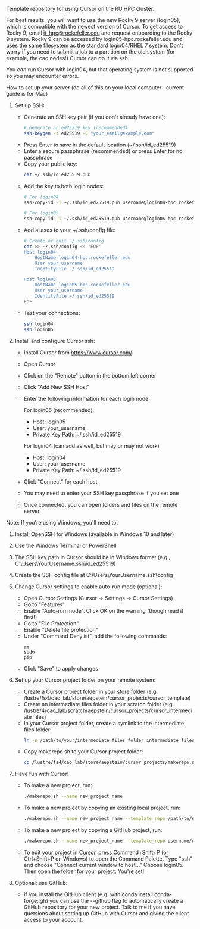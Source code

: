 Template repository for using Cursor on the RU HPC cluster.

For best results, you will want to use the new Rocky 9 server (login05), which is compatible with the newest version of Cursor. To get access to Rocky 9, email it_hpc@rockefeller.edu and request onboarding to the Rocky 9 system. Rocky 9 can be accessed by login05-hpc.rockefeller.edu and uses the same filesystem as the standard login04/RHEL 7 system. Don't worry if you need to submit a job to a partition on the old system (for example, the cao nodes!) Cursor can do it via ssh.

You *can* run Cursor with login04, but that operating system is not supported so you may encounter errors.

How to set up your server (do all of this on your local computer--current guide is for Mac)

1. Set up SSH:
    - Generate an SSH key pair (if you don't already have one):
        ```bash
        # Generate an ed25519 key (recommended)
        ssh-keygen -t ed25519 -C "your_email@example.com"
        ```
    - Press Enter to save in the default location (~/.ssh/id_ed25519)
    - Enter a secure passphrase (recommended) or press Enter for no passphrase
    - Copy your public key:
        ```bash
        cat ~/.ssh/id_ed25519.pub
        ```
    - Add the key to both login nodes:
        ```bash
        # For login04
        ssh-copy-id -i ~/.ssh/id_ed25519.pub username@login04-hpc.rockefeller.edu
        
        # For login05
        ssh-copy-id -i ~/.ssh/id_ed25519.pub username@login05-hpc.rockefeller.edu
        ```
    - Add aliases to your ~/.ssh/config file:
        ```bash
        # Create or edit ~/.ssh/config
        cat >> ~/.ssh/config << 'EOF'
        Host login04
            HostName login04-hpc.rockefeller.edu
            User your_username
            IdentityFile ~/.ssh/id_ed25519
        
        Host login05
            HostName login05-hpc.rockefeller.edu
            User your_username
            IdentityFile ~/.ssh/id_ed25519
        EOF
        ```
    - Test your connections:
        ```bash
        ssh login04
        ssh login05
        ```

2. Install and configure Cursor ssh:
    - Install Cursor from https://www.cursor.com/
    - Open Cursor
    - Click on the "Remote" button in the bottom left corner
    - Click "Add New SSH Host"
    - Enter the following information for each login node:
        
        For login05 (recommended):
        - Host: login05
        - User: your_username
        - Private Key Path: ~/.ssh/id_ed25519
        
        For login04 (can add as well, but may or may not work)
        - Host: login04
        - User: your_username
        - Private Key Path: ~/.ssh/id_ed25519
    
    - Click "Connect" for each host
    - You may need to enter your SSH key passphrase if you set one
    - Once connected, you can open folders and files on the remote server

Note: If you're using Windows, you'll need to:
1. Install OpenSSH for Windows (available in Windows 10 and later)
2. Use the Windows Terminal or PowerShell
3. The SSH key path in Cursor should be in Windows format (e.g., C:\Users\YourUsername\.ssh\id_ed25519)
4. Create the SSH config file at C:\Users\YourUsername\.ssh\config

3. Change Cursor settings to enable auto-run mode (optional):
    - Open Cursor Settings (Cursor -> Settings -> Cursor Settings)
    - Go to "Features"
    - Enable "Auto-run mode". Click OK on the warning (though read it first!)
    - Go to "File Protection"
    - Enable "Delete file protection"
    - Under "Command Denylist", add the following commands:
        ```
        rm
        sudo
        pip
        ```
    - Click "Save" to apply changes

4. Set up your Cursor project folder on your remote system:
    - Create a Cursor project folder in your store folder (e.g. /lustre/fs4/cao_lab/store/aepstein/cursor_projects/cursor_template)
    - Create an intermediate files folder in your scratch folder (e.g. /lustre/4/cao_lab/scratch/aepstein/cursor_projects/cursor_intermediate_files)
    - In your Cursor project folder, create a symlink to the intermediate files folder:
        ```bash
        ln -s /path/to/your/intermediate_files_folder intermediate_files
        ```
    - Copy makerepo.sh to your Cursor project folder:
        ```bash
        cp /lustre/fs4/cao_lab/store/aepstein/cursor_projects/makerepo.sh .
        ```

5. Have fun with Cursor!
    - To make a new project, run:
        ```bash
        ./makerepo.sh --name new_project_name
        ```
    - To make a new project by copying an existing local project, run:
        ```bash
        ./makerepo.sh --name new_project_name --template_repo /path/to/existing/repo
        ```
    - To make a new project by copying a GitHub project, run:
        ```bash
        ./makerepo.sh --name new_project_name --template_repo username/repo
        ```
    - To edit your project in Cursor, press Command+Shift+P (or Ctrl+Shift+P on Windows) to open the Command Palette. Type "ssh" and choose "Connect current window to host..." Choose login05. Then open the folder for your project. You're set!

6. Optional: use GitHub:
    - If you install the GitHub client (e.g. with conda install conda-forge::gh) you can use the --github flag to automatically create a GitHub repository for your new project. Talk to me if you have quetsions about setting up GitHub with Cursor and giving the client access to your account. 